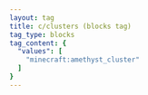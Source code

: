 ```yaml
---
layout: tag
title: c/clusters (blocks tag)
tag_type: blocks
tag_content: {
  "values": [
    "minecraft:amethyst_cluster"
  ]
}
---
```

